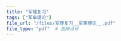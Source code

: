 ```yaml
---
title: "军理复习"
tags: ["军事理论"]
file_url: "/files/军理复习__军事理论__.pdf"
file_type: "pdf"  # 去掉点号
---
```




<!-- 文件类型: .pdf -->
<!-- 文件图标: 📄 -->
